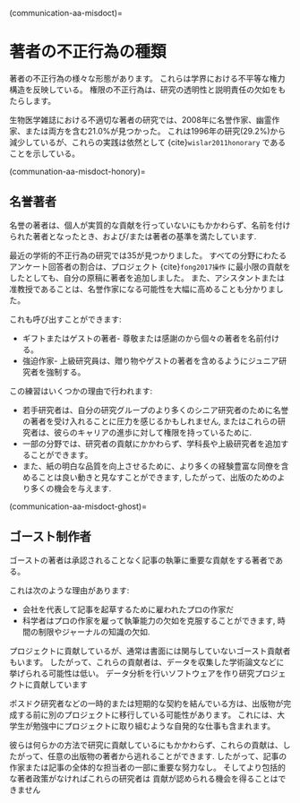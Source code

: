 (communication-aa-misdoct)=
# 著者の不正行為の種類

著者の不正行為の様々な形態があります。 これらは学界における不平等な権力構造を反映している。 権限の不正行為は、研究の透明性と説明責任の欠如をもたらします。

生物医学雑誌における不適切な著者の研究では、2008年に名誉作家、幽霊作家、または両方を含む21.0%が見つかった。 これは1996年の研究(29.2%)から減少しているが、これらの実践は依然として {cite}`wislar2011honorary` であることを示している。

(communation-aa-misdoct-honory)=
## 名誉著者
名誉の著者は、個人が実質的な貢献を行っていないにもかかわらず、名前を付けられた著者となったとき、および/または著者の基準を満たしています.

最近の学術的不正行為の研究では35が見つかりました。 すべての分野にわたるアンケート回答者の割合は、プロジェクト {cite}`fong2017操作` に最小限の貢献をしたとしても、自分の原稿に著者を追加しました。 また、アシスタントまたは准教授であることは、名誉作家になる可能性を大幅に高めることも分かりました。

これも呼び出すことができます:
* ギフトまたはゲストの著者- 尊敬または感謝のから個々の著者を名前付ける。
* 強迫作家- 上級研究員は、贈り物やゲストの著者を含めるようにジュニア研究者を強制する。

この練習はいくつかの理由で行われます:
* 若手研究者は、自分の研究グループのより多くのシニア研究者のために名誉の著者を受け入れることに圧力を感じるかもしれません, またはこれらの研究者は、彼らのキャリアの進歩に対して権限を持っているために.
* 一部の分野では、研究者の貢献にかかわらず、学科長や上級研究者を追加することができます。
* また、紙の明白な品質を向上させるために、より多くの経験豊富な同僚を含めることは良い動きと見なすことができます, したがって、出版のためのより多くの機会を与えます.

(communication-aa-misdoct-ghost)=
## ゴースト制作者
ゴーストの著者は承認されることなく記事の執筆に重要な貢献をする著者である。

これは次のような理由があります:
* 会社を代表して記事を起草するために雇われたプロの作家だ
* 科学者はプロの作家を雇って執筆能力の欠如を克服することができます, 時間の制限やジャーナルの知識の欠如.

プロジェクトに貢献しているが、通常は書面には関与していないゴースト貢献者もいます。 したがって、これらの貢献者は、データを収集した学術論文などに挙げられる可能性は低い。 データ分析を行いソフトウェアを作り研究プロジェクトに貢献しています

ポスドク研究者などの一時的または短期的な契約を結んでいる方は、出版物が完成する前に別のプロジェクトに移行している可能性があります。 これには、大学生が勉強中にプロジェクトに取り組むような自発的な仕事も含まれます。

彼らは何らかの方法で研究に貢献しているにもかかわらず、これらの貢献は、したがって、任意の出版物の著者から逃れることができます. したがって、記事の作家または記事の全体的な担当者の一部に重要な努力なし。 そしてより包括的な著者政策がなければこれらの研究者は 貢献が認められる機会を得ることはできません 

